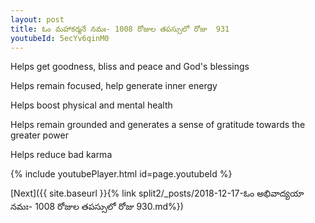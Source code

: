 ```yaml
---
layout: post
title: ఓం మహాకర్మనే నమః- 1008 రోజుల తపస్సులో రోజు  931
youtubeId: 5ecYv6qinM0
---
```

 
 
Helps get goodness, bliss and peace and God's blessings
 
Helps remain focused, help generate inner energy 
 
Helps boost physical and mental health 
 
Helps remain grounded and generates a sense of gratitude towards the greater power 
 
Helps reduce bad karma
 
 
 
 


{% include youtubePlayer.html id=page.youtubeId %}
 
[Next]({{ site.baseurl }}{% link  split2/_posts/2018-12-17-ఓం అభివాద్యయా నమః- 1008 రోజుల తపస్సులో రోజు  930.md%})
 
